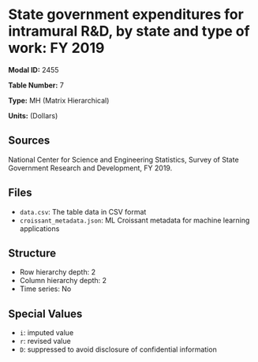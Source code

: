 # State government expenditures for intramural R&D, by state and type of work: FY 2019

**Modal ID:** 2455

**Table Number:** 7

**Type:** MH (Matrix Hierarchical)

**Units:** (Dollars)

## Sources

National Center for Science and Engineering Statistics, Survey of State Government Research and Development, FY 2019.

## Files

- `data.csv`: The table data in CSV format
- `croissant_metadata.json`: ML Croissant metadata for machine learning applications

## Structure

- Row hierarchy depth: 2
- Column hierarchy depth: 2
- Time series: No

## Special Values

- `i`: imputed value
- `r`: revised value
- `D`: suppressed to avoid disclosure of confidential information
